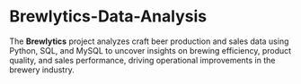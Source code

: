 # Brewlytics-Data-Analysis
The **Brewlytics** project analyzes craft beer production and sales data using Python, SQL, and MySQL to uncover insights on brewing efficiency, product quality, and sales performance, driving operational improvements in the brewery industry.
